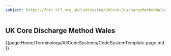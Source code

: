 ```yaml
---
subject: https://fhir.hl7.org.uk/CodeSystem/UKCore-DischargeMethodWales
---
```

## UK Core Discharge Method Wales

{{page:Home/Terminology/AllCodeSystems/CodeSystemTemplate.page.md}}